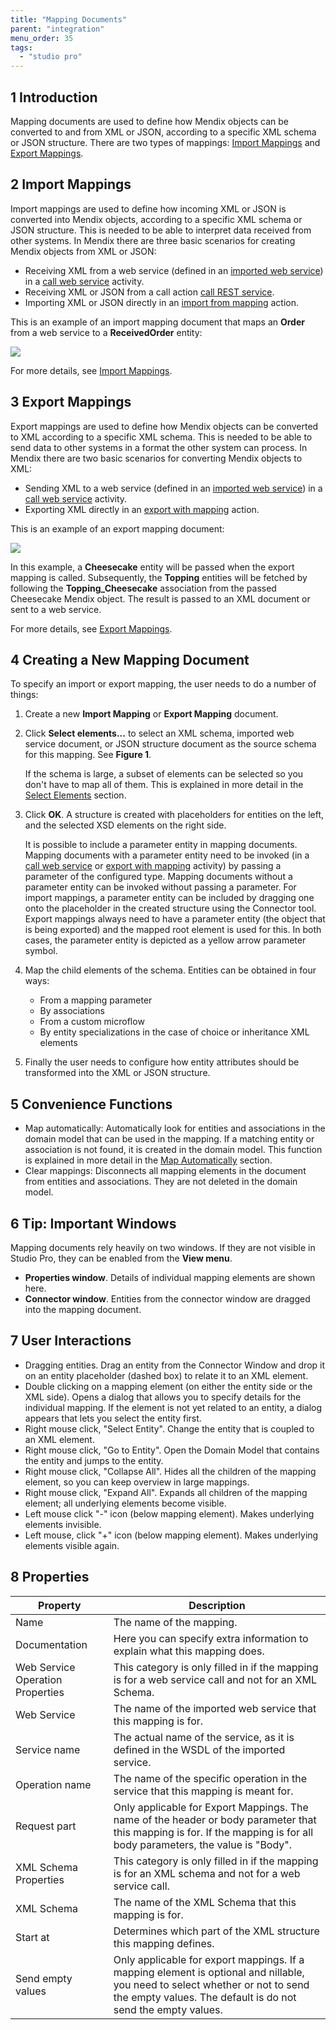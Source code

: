 ```yaml
---
title: "Mapping Documents"
parent: "integration"
menu_order: 35
tags:
  - "studio pro"
---
```


## 1 Introduction

Mapping documents are used to define how Mendix objects can be converted to and from XML or JSON, according to a specific XML schema or JSON structure. There are two types of mappings: [Import Mappings](import-mappings) and [Export Mappings](export-mappings).

## 2 Import Mappings

Import mappings are used to define how incoming XML or JSON is converted into Mendix objects, according to a specific XML schema or JSON structure. This is needed to be able to interpret data received from other systems. In Mendix there are three basic scenarios for creating Mendix objects from XML or JSON:

*   Receiving XML from a web service (defined in an [imported web service](consumed-web-service)) in a [call web service](call-web-service-action) activity.
*   Receiving XML or JSON from a call action [call REST service](call-rest-action).
*   Importing XML or JSON directly in an [import from mapping](import-mapping-action) action.

This is an example of an import mapping document that maps an **Order** from a web service to a **ReceivedOrder** entity:

![](attachments/16713725/16843933.png)

For more details, see [Import Mappings](import-mappings).

## 3 Export Mappings

Export mappings are used to define how Mendix objects can be converted to XML according to a specific XML schema. This is needed to be able to send data to other systems in a format the other system can process. In Mendix there are two basic scenarios for converting Mendix objects to XML:

*   Sending XML to a web service (defined in an [imported web service](consumed-web-service)) in a [call web service](call-web-service-action) activity.
*   Exporting XML directly in an [export with mapping](export-mapping-action) action.

This is an example of an export mapping document:

![](attachments/16713726/16843940.png)

In this example, a **Cheesecake** entity will be passed when the export mapping is called. Subsequently, the **Topping** entities will be fetched by following the **Topping_Cheesecake** association from the passed Cheesecake Mendix object. The result is passed to an XML document or sent to a web service.

For more details, see [Export Mappings](export-mappings).

## 4 Creating a New Mapping Document

To specify an import or export mapping, the user needs to do a number of things:

1.  Create a new **Import Mapping** or **Export Mapping** document.

2.  Click **Select elements...** to select an XML schema, imported web service document, or JSON structure document as the source schema for this mapping. See **Figure 1**.

    If the schema is large, a subset of elements can be selected so you don't have to map all of them. This is explained in more detail in the [Select Elements](select--elements) section.

3.  Click **OK**. A structure is created with placeholders for entities on the left, and the selected XSD elements on the right side.

    It is possible to include a parameter entity in mapping documents. Mapping documents with a parameter entity need to be invoked (in a [call web service](call-web-service-action) or [export with mapping](export-mapping-action) activity) by passing a parameter of the configured type. Mapping documents without a parameter entity can be invoked without passing a parameter. For import mappings, a parameter entity can be included by dragging one onto the placeholder in the created structure using the Connector tool. Export mappings always need to have a parameter entity (the object that is being exported) and the mapped root element is used for this. In both cases, the parameter entity is depicted as a yellow arrow parameter symbol.

4.  Map the child elements of the schema. Entities can be obtained in four ways:

    * From a mapping parameter
    * By associations
    * From a custom microflow
    * By entity specializations in the case of choice or inheritance XML elements

5.  Finally the user needs to configure how entity attributes should be transformed into the XML or JSON structure.

## 5 Convenience Functions

*   Map automatically: Automatically look for entities and associations in the domain model that can be used in the mapping. If a matching entity or association is not found, it is created in the domain model. This function is explained in more detail in the [Map Automatically](map-automatically) section.
*   Clear mappings: Disconnects all mapping elements in the document from entities and associations. They are not deleted in the domain model.

## 6 Tip: Important Windows

Mapping documents rely heavily on two windows. If they are not visible in Studio Pro, they can be enabled from the **View menu**.

*   **Properties window**. Details of individual mapping elements are shown here.
*   **Connector window**. Entities from the connector window are dragged into the mapping document.

## 7 User Interactions

*   Dragging entities. Drag an entity from the Connector Window and drop it on an entity placeholder (dashed box) to relate it to an XML element.
*   Double clicking on a mapping element (on either the entity side or the XML side). Opens a dialog that allows you to specify details for the individual mapping. If the element is not yet related to an entity, a dialog appears that lets you select the entity first.
*   Right mouse click, "Select Entity". Change the entity that is coupled to an XML element.
*   Right mouse click, "Go to Entity". Open the Domain Model that contains the entity and jumps to the entity.
*   Right mouse click, "Collapse All". Hides all the children of the mapping element, so you can keep overview in large mappings.
*   Right mouse click, "Expand All". Expands all children of the mapping element; all underlying elements become visible.
*   Left mouse click "-" icon (below mapping element). Makes underlying elements invisible.
*   Left mouse, click "+" icon (below mapping element). Makes underlying elements visible again.

## 8 Properties

| Property                         | Description                                                                                                                                                                                  |
| -------------------------------- | -------------------------------------------------------------------------------------------------------------------------------------------------------------------------------------------- |
| Name                             | The name of the mapping.                                                                                                                                                                     |
| Documentation                    | Here you can specify extra information to explain what this mapping does.                                                                                                                    |
| Web Service Operation Properties | This category is only filled in if the mapping is for a web service call and not for an XML Schema.                                                                                          |
| Web Service                      | The name of the imported web service that this mapping is for.                                                                                                                               |
| Service name                     | The actual name of the service, as it is defined in the WSDL of the imported service.                                                                                                        |
| Operation name                   | The name of the specific operation in the service that this mapping is meant for.                                                                                                            |
| Request part                     | Only applicable for Export Mappings. The name of the header or body parameter that this mapping is for. If the mapping is for all body parameters, the value is "Body".                      |
| XML Schema Properties            | This category is only filled in if the mapping is for an XML schema and not for a web service call.                                                                                          |
| XML Schema                       | The name of the XML Schema that this mapping is for.                                                                                                                                         |
| Start at                         | Determines which part of the XML structure this mapping defines.                                                                                                                             |
| Send empty values                | Only applicable for export mappings. If a mapping element is optional and nillable, you need to select whether or not to send the empty values. The default is do not send the empty values. |
